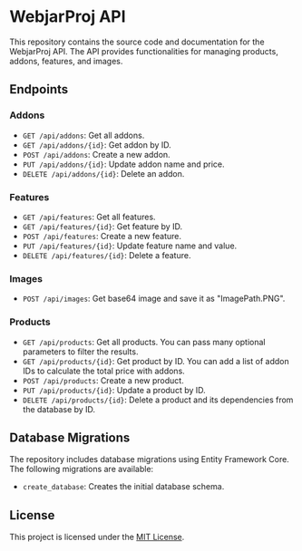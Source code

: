 # WebjarProj API

This repository contains the source code and documentation for the WebjarProj API. The API provides functionalities for managing products, addons, features, and images.

## Endpoints

### Addons

- `GET /api/addons`: Get all addons.
- `GET /api/addons/{id}`: Get addon by ID.
- `POST /api/addons`: Create a new addon.
- `PUT /api/addons/{id}`: Update addon name and price.
- `DELETE /api/addons/{id}`: Delete an addon.

### Features

- `GET /api/features`: Get all features.
- `GET /api/features/{id}`: Get feature by ID.
- `POST /api/features`: Create a new feature.
- `PUT /api/features/{id}`: Update feature name and value.
- `DELETE /api/features/{id}`: Delete a feature.

### Images

- `POST /api/images`: Get base64 image and save it as "ImagePath.PNG".

### Products

- `GET /api/products`: Get all products. You can pass many optional parameters to filter the results.
- `GET /api/products/{id}`: Get product by ID. You can add a list of addon IDs to calculate the total price with addons.
- `POST /api/products`: Create a new product.
- `PUT /api/products/{id}`: Update a product by ID.
- `DELETE /api/products/{id}`: Delete a product and its dependencies from the database by ID.

## Database Migrations

The repository includes database migrations using Entity Framework Core. The following migrations are available:

- `create_database`: Creates the initial database schema.

## License

This project is licensed under the [MIT License](LICENSE).
